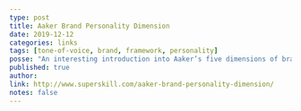 ```yaml
---
type: post
title: Aaker Brand Personality Dimension
date: 2019-12-12
categories: links
tags: [tone-of-voice, brand, framework, personality]
posse: "An interesting introduction into Aaker’s five dimensions of brand personality."
published: true
author:
link: http://www.superskill.com/aaker-brand-personality-dimension/
notes: false
---
```

